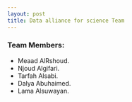 ```yaml
---
layout: post
title: Data alliance for science Team
---
```


### Team Members:

* Meaad AlRshoud.
* Njoud Algifari.
* Tarfah Alsabi.
* Dalya Abuhaimed.
* Lama Alsuwayan.
